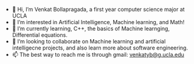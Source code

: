 - 👋 Hi, I’m Venkat Bollapragada, a first year computer science major at UCLA
- 👀 I’m interested in Artificial Intelligence, Machine learning, and Math!
- 🌱 I’m currently learning, C++, the basics of Machine learnging, Differential equations. 
- 💞️ I’m looking to collaborate on Machine learning and artificial intelligecne projects, and also learn more about software engineering. 
- 📫 The best way to reach me is through gmail: venkatyb@g.ucla.edu

<!---
vbKenobi/vbKenobi is a ✨ special ✨ repository because its `README.md` (this file) appears on your GitHub profile.
You can click the Preview link to take a look at your changes.
--->
